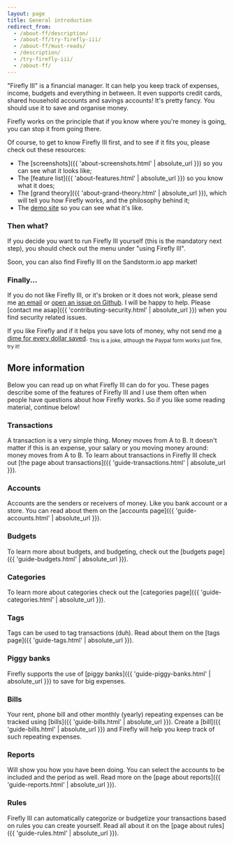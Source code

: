 ```yaml
---
layout: page
title: General introduction
redirect_from:
  - /about-ff/description/
  - /about-ff/try-firefly-iii/
  - /about-ff/must-reads/
  - /description/
  - /try-firefly-iii/
  - /about-ff/
---
```


"Firefly III" is a financial manager. It can help you keep track of expenses, income, budgets and everything in between. It even supports credit cards, shared  household accounts and savings accounts! It's pretty fancy. You should use it to save and organise money.
 
Firefly works on the principle that if you know where you're money is going, you can stop it from going there.

Of course, to get to know Firefly III first, and to see if it fits you, please check out these resources:

- The [screenshots]({{ 'about-screenshots.html' | absolute_url }}) so you can see what it looks like;
- The [feature list]({{ 'about-features.html' | absolute_url }}) so you know what it does;
- The [grand theory]({{ 'about-grand-theory.html' | absolute_url }}), which will tell you how Firefly works, and the philosophy behind it;
- The [demo site](https://demo.firefly-iii.org/) so you can see what it's like.

### Then what?

If you decide you want to run Firefly III yourself (this is the mandatory next step), you should check out the menu under "using Firefly III".

Soon, you can also find Firefly III on the Sandstorm.io app market!

### Finally...

If you do not like Firefly III, or it's broken or it does not work, please send me [an email](mailto:thegrumpydictator@gmail.com) or [open an issue on Github](https://github.com/firefly-iii/firefly-iii/issues). I will be happy to help. Please [contact me asap]({{ 'contributing-security.html' | absolute_url }}) when you find security related issues.

If you like Firefly and if it helps you save lots of money, why not send me [a dime for every dollar saved](https://www.paypal.com/cgi-bin/webscr?cmd=_s-xclick&hosted_button_id=44UKUT455HUFA). 
<sub>This is a joke, although the Paypal form works just fine, try it!</sub>

## More information

Below you can read up on what Firefly III can do for you. These pages describe some of the features of Firefly III and I use them often when people have questions about
how Firefly works. So if you like some reading material, continue below!

### <i class="fa fa-repeat"></i> Transactions

A transaction is a very simple thing. Money moves from A to B. It doesn't matter if this is an expense, your salary or you moving money around: money moves from A to B. To learn about transactions in Firefly III check out [the page about transactions]({{ 'guide-transactions.html' | absolute_url }}).

### <i class="fa fa-credit-card fa-fw"></i> Accounts

Accounts are the senders or receivers of money. Like you bank account or a store. You can read about them on the [accounts page]({{ 'guide-accounts.html' | absolute_url }}).

### <i class="fa fa-tasks fa-fw"></i> Budgets

To learn more about budgets, and budgeting, check out the [budgets page]({{ 'guide-budgets.html' | absolute_url }}).

### <i class="fa fa-bar-chart fa-fw"></i> Categories

To learn more about categories check out the [categories page]({{ 'guide-categories.html' | absolute_url }}).

### <i class="fa fa-tags fa-fw"></i> Tags

Tags can be used to tag transactions (duh). Read about them on the [tags page]({{ 'guide-tags.html' | absolute_url }}).

### <i class="fa fa-sort-amount-asc fa-fw"></i> Piggy banks

Firefly supports the use of [piggy banks]({{ 'guide-piggy-banks.html' | absolute_url }}) to save for big expenses.

### <i class="fa fa-calendar-o fa-fw"></i> Bills

Your rent, phone bill and other monthly (yearly) repeating expenses can be tracked using [bills]({{ 'guide-bills.html' | absolute_url }}). Create a [bill]({{ 'guide-bills.html' | absolute_url }}) and Firefly will help you keep track of such repeating expenses.

### <i class="fa fa-line-chart fa-fw"></i> Reports 

Will show you how you have been doing. You can select the accounts to be included and the period as well. Read more on the [page about reports]({{ 'guide-reports.html' | absolute_url }}).

### <i class="fa fa-random fa-fw"></i> Rules

Firefly III can automatically categorize or budgetize your transactions based on rules you can create yourself. Read all about it on the [page about rules]({{ 'guide-rules.html' | absolute_url }}).
